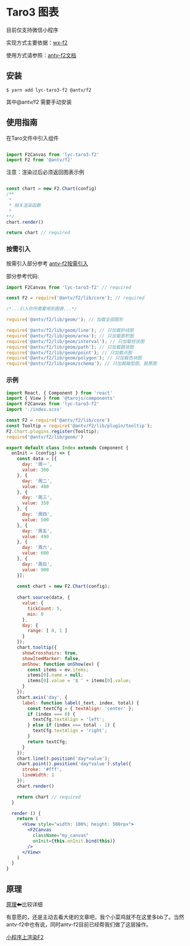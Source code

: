 # Taro3 图表

目前仅支持微信小程序

实现方式主要依据：[wx-f2](https://github.com/antvis/wx-f2)

使用方式请参照：[antv-f2文档](https://f2.antv.vision/zh/docs/api/f2)

## 安装

```
$ yarn add lyc-taro3-f2 @antv/f2
```

其中@antv/f2 需要手动安装
## 使用指南

在Taro文件中引入组件

```js

import F2Canvas from 'lyc-taro3-f2'
import F2 from '@antv/f2'

```

注意：渲染过后必须返回图表示例

```js 

const chart = new F2.Chart(config)
/**
 *
 * 相关渲染函数
 *
**/
chart.render()

return chart // required
```

### 按需引入

按需引入部分参考 [antv-f2按需引入](https://f2.antv.vision/zh/docs/tutorial/require)

部分参考代码:
```js
import F2Canvas from 'lyc-taro3-f2' // required

const F2 = require('@antv/f2/lib/core'); // required

/*...引入你所需要用到图表...*/

require('@antv/f2/lib/geom/'); // 加载全部图形

require('@antv/f2/lib/geom/line'); // 只加载折线图
require('@antv/f2/lib/geom/area'); // 只加载面积图
require('@antv/f2/lib/geom/interval'); // 只加载柱状图
require('@antv/f2/lib/geom/path'); // 只加载路径图
require('@antv/f2/lib/geom/point'); // 只加载点图
require('@antv/f2/lib/geom/polygon'); // 只加载色块图
require('@antv/f2/lib/geom/schema'); // 只加载箱型图、股票图

```

### 示例

```jsx
import React, { Component } from 'react'
import { View } from '@tarojs/components'
import F2Canvas from 'lyc-taro3-f2'
import './index.scss'

const F2 = require('@antv/f2/lib/core')
const Tooltip = require('@antv/f2/lib/plugin/tooltip');
F2.Chart.plugins.register(Tooltip);
require('@antv/f2/lib/geom/')

export default class Index extends Component {
  onInit = (config) => {
    const data = [{
      day: '周一',
      value: 300
    }, {
      day: '周二',
      value: 400
    }, {
      day: '周三',
      value: 350
    }, {
      day: '周四',
      value: 500
    }, {
      day: '周五',
      value: 490
    }, {
      day: '周六',
      value: 600
    }, {
      day: '周日',
      value: 900
    }];
    
    const chart = new F2.Chart(config);
    
    chart.source(data, {
      value: {
        tickCount: 5,
        min: 0
      },
      day: {
        range: [ 0, 1 ]
      }
    });
    chart.tooltip({
      showCrosshairs: true,
      showItemMarker: false,
      onShow: function onShow(ev) {
        const items = ev.items;
        items[0].name = null;
        items[0].value = '$ ' + items[0].value;
      }
    });
    chart.axis('day', {
      label: function label(_text, index, total) {
        const textCfg = { textAlign: 'center' };
        if (index === 0) {
          textCfg.textAlign = 'left';
        } else if (index === total - 1) {
          textCfg.textAlign = 'right';
        }
        return textCfg;
      }
    });
    chart.line().position('day*value');
    chart.point().position('day*value').style({
      stroke: '#fff',
      lineWidth: 1
    });
    chart.render()

    return chart // required
  }

  render () {
    return (
      <View style="width: 100%; height: 500rpx">
        <F2Canvas
          className="my_canvas"
          onInit={this.onInit.bind(this)}
        />
      </View>
    )
  }
}

```

## 原理

[原理](https://www.yuque.com/antv/blog/bg9sxf)⬅比较详细

有意愿的，还是主动去看大佬的文章吧，我个小菜鸡就不在这里多bb了。当然antv-f2中也有说，同时antv-f2目前已经帮我们做了这层操作。

[小程序上渲染F2](https://f2.antv.vision/zh/docs/tutorial/miniprogram)
